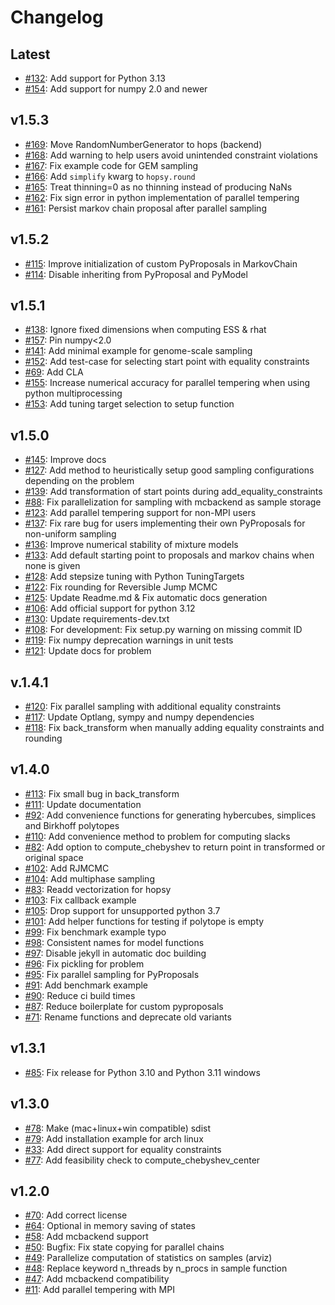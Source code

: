 # Changelog

## Latest
- [#132](https://jugit.fz-juelich.de/IBG0/ModSim/hopsy/-/issues/132): Add support for Python 3.13
- [#154](https://jugit.fz-juelich.de/IBG0/ModSim/hopsy/-/issues/154): Add support for numpy 2.0 and newer

## v1.5.3
- [#169](https://jugit.fz-juelich.de/IBG0/ModSim/hopsy/-/issues/169): Move RandomNumberGenerator to hops (backend)
- [#168](https://jugit.fz-juelich.de/IBG0/ModSim/hopsy/-/issues/168): Add warning to help users avoid unintended constraint violations
- [#167](https://jugit.fz-juelich.de/IBG0/ModSim/hopsy/-/issues/167): Fix example code for GEM sampling
- [#166](https://jugit.fz-juelich.de/IBG0/ModSim/hopsy/-/issues/166): Add `simplify` kwarg to `hopsy.round`
- [#165](https://jugit.fz-juelich.de/IBG0/ModSim/hopsy/-/issues/165): Treat thinning=0 as no thinning instead of producing NaNs
- [#162](https://jugit.fz-juelich.de/IBG0/ModSim/hopsy/-/issues/162): Fix sign error in python implementation of parallel tempering
- [#161](https://jugit.fz-juelich.de/IBG-1/ModSim/hopsy/-/issues/161): Persist markov chain proposal after parallel sampling

## v1.5.2
- [#115](https://jugit.fz-juelich.de/IBG-1/ModSim/hopsy/-/issues/115): Improve initialization of custom PyProposals in MarkovChain
- [#114](https://jugit.fz-juelich.de/IBG-1/ModSim/hopsy/-/issues/114): Disable inheriting from PyProposal and PyModel

## v1.5.1
- [#138](https://jugit.fz-juelich.de/IBG-1/ModSim/hopsy/-/issues/138): Ignore fixed dimensions when computing ESS & rhat
- [#157](https://jugit.fz-juelich.de/IBG-1/ModSim/hopsy/-/issues/157): Pin numpy<2.0
- [#141](https://jugit.fz-juelich.de/IBG-1/ModSim/hopsy/-/issues/141): Add minimal example for genome-scale sampling
- [#152](https://jugit.fz-juelich.de/IBG-1/ModSim/hopsy/-/issues/152): Add test-case for selecting start point with equality constraints
- [#69](https://jugit.fz-juelich.de/IBG-1/ModSim/hopsy/-/issues/69): Add CLA
- [#155](https://jugit.fz-juelich.de/IBG-1/ModSim/hopsy/-/issues/155): Increase numerical accuracy for parallel tempering when using python multiprocessing
- [#153](https://jugit.fz-juelich.de/IBG-1/ModSim/hopsy/-/issues/153): Add tuning target selection to setup function

## v1.5.0
- [#145](https://jugit.fz-juelich.de/IBG-1/ModSim/hopsy/-/issues/145): Improve docs
- [#127](https://jugit.fz-juelich.de/IBG-1/ModSim/hopsy/-/issues/127): Add method to heuristically setup good sampling configurations depending on the problem
- [#139](https://jugit.fz-juelich.de/IBG-1/ModSim/hopsy/-/issues/139): Add transformation of start points during add\_equality\_constraints
- [#88](https://jugit.fz-juelich.de/IBG-1/ModSim/hopsy/-/issues/88): Fix parallelization for sampling with mcbackend as sample storage
- [#123](https://jugit.fz-juelich.de/IBG-1/ModSim/hopsy/-/issues/123): Add parallel tempering support for non-MPI users
- [#137](https://jugit.fz-juelich.de/IBG-1/ModSim/hopsy/-/issues/137): Fix rare bug for users implementing their own PyProposals for non-uniform sampling
- [#136](https://jugit.fz-juelich.de/IBG-1/ModSim/hopsy/-/issues/136): Improve numerical stability of mixture models
- [#133](https://jugit.fz-juelich.de/IBG-1/ModSim/hopsy/-/issues/133): Add default starting point to proposals and markov chains when none is given
- [#128](https://jugit.fz-juelich.de/IBG-1/ModSim/hopsy/-/issues/128): Add stepsize tuning with Python TuningTargets
- [#122](https://jugit.fz-juelich.de/IBG-1/ModSim/hopsy/-/issues/122): Fix rounding for Reversible Jump MCMC
- [#125](https://jugit.fz-juelich.de/IBG-1/ModSim/hopsy/-/issues/125): Update Readme.md & Fix automatic docs generation
- [#106](https://jugit.fz-juelich.de/IBG-1/ModSim/hopsy/-/issues/106): Add official support for python 3.12
- [#130](https://jugit.fz-juelich.de/IBG-1/ModSim/hopsy/-/issues/130): Update requirements-dev.txt
- [#108](https://jugit.fz-juelich.de/IBG-1/ModSim/hopsy/-/issues/108): For development: Fix setup.py warning on missing commit ID
- [#119](https://jugit.fz-juelich.de/IBG-1/ModSim/hopsy/-/issues/119): Fix numpy deprecation warnings in unit tests
- [#121](https://jugit.fz-juelich.de/IBG-1/ModSim/hopsy/-/issues/121): Update docs for problem

## v.1.4.1
- [#120](https://jugit.fz-juelich.de/IBG-1/ModSim/hopsy/-/issues/120): Fix parallel sampling with additional equality constraints
- [#117](https://jugit.fz-juelich.de/IBG-1/ModSim/hopsy/-/issues/117): Update Optlang, sympy and numpy dependencies
- [#118](https://jugit.fz-juelich.de/IBG-1/ModSim/hopsy/-/issues/118): Fix back\_transform when manually adding equality constraints and rounding

## v1.4.0
- [#113](https://jugit.fz-juelich.de/IBG-1/ModSim/hopsy/-/issues/113): Fix small bug in back\_transform
- [#111](https://jugit.fz-juelich.de/IBG-1/ModSim/hopsy/-/issues/111): Update documentation
- [#92](https://jugit.fz-juelich.de/IBG-1/ModSim/hopsy/-/issues/92): Add convenience functions for generating hybercubes, simplices and Birkhoff polytopes
- [#110](https://jugit.fz-juelich.de/IBG-1/ModSim/hopsy/-/issues/110): Add convenience method to problem for computing slacks
- [#82](https://jugit.fz-juelich.de/IBG-1/ModSim/hopsy/-/issues/82): Add option to compute\_chebyshev to return point in transformed or original space
- [#102](https://jugit.fz-juelich.de/IBG-1/ModSim/hopsy/-/issues/102): Add RJMCMC
- [#104](https://jugit.fz-juelich.de/IBG-1/ModSim/hopsy/-/issues/104): Add multiphase sampling
- [#83](https://jugit.fz-juelich.de/IBG-1/ModSim/hopsy/-/issues/83): Readd vectorization for hopsy
- [#103](https://jugit.fz-juelich.de/IBG-1/ModSim/hopsy/-/issues/103): Fix callback example
- [#105](https://jugit.fz-juelich.de/IBG-1/ModSim/hopsy/-/issues/105): Drop support for unsupported python 3.7
- [#101](https://jugit.fz-juelich.de/IBG-1/ModSim/hopsy/-/issues/101): Add helper functions for testing if polytope is empty
- [#99](https://jugit.fz-juelich.de/IBG-1/ModSim/hopsy/-/issues/99): Fix benchmark example typo
- [#98](https://jugit.fz-juelich.de/IBG-1/ModSim/hopsy/-/issues/98): Consistent names for model functions
- [#97](https://jugit.fz-juelich.de/IBG-1/ModSim/hopsy/-/issues/97): Disable jekyll in automatic doc building
- [#96](https://jugit.fz-juelich.de/IBG-1/ModSim/hopsy/-/issues/96): Fix pickling for problem
- [#95](https://jugit.fz-juelich.de/IBG-1/ModSim/hopsy/-/issues/95): Fix parallel sampling for PyProposals
- [#91](https://jugit.fz-juelich.de/IBG-1/ModSim/hopsy/-/issues/91): Add benchmark example
- [#90](https://jugit.fz-juelich.de/IBG-1/ModSim/hopsy/-/issues/90): Reduce ci build times
- [#87](https://jugit.fz-juelich.de/IBG-1/ModSim/hopsy/-/issues/87): Reduce boilerplate for custom pyproposals
- [#71](https://jugit.fz-juelich.de/IBG-1/ModSim/hopsy/-/issues/71): Rename functions and deprecate old variants

## v1.3.1
- [#85](https://jugit.fz-juelich.de/IBG-1/ModSim/hopsy/-/issues/85): Fix release for Python 3.10 and Python 3.11 windows

## v1.3.0
- [#78](https://jugit.fz-juelich.de/IBG-1/ModSim/hopsy/-/issues/78): Make (mac+linux+win compatible) sdist
- [#79](https://jugit.fz-juelich.de/IBG-1/ModSim/hopsy/-/issues/79): Add installation example for arch linux
- [#33](https://jugit.fz-juelich.de/IBG-1/ModSim/hopsy/-/issues/33): Add direct support for equality constraints
- [#77](https://jugit.fz-juelich.de/IBG-1/ModSim/hopsy/-/issues/77): Add feasibility check to compute\_chebyshev\_center

## v1.2.0
- [#70](https://jugit.fz-juelich.de/IBG-1/ModSim/hopsy/-/issues/70): Add correct license
- [#64](https://jugit.fz-juelich.de/IBG-1/ModSim/hopsy/-/issues/64): Optional in memory saving of states
- [#58](https://jugit.fz-juelich.de/IBG-1/ModSim/hopsy/-/issues/58): Add mcbackend support
- [#50](https://jugit.fz-juelich.de/IBG-1/ModSim/hopsy/-/issues/50): Bugfix: Fix state copying for parallel chains
- [#49](https://jugit.fz-juelich.de/IBG-1/ModSim/hopsy/-/issues/49): Parallelize computation of statistics on samples (arviz)
- [#48](https://jugit.fz-juelich.de/IBG-1/ModSim/hopsy/-/issues/48): Replace keyword n\_threads by n\_procs in sample function
- [#47](https://jugit.fz-juelich.de/IBG-1/ModSim/hopsy/-/issues/47): Add mcbackend compatibility
- [#11](https://jugit.fz-juelich.de/IBG-1/ModSim/hopsy/-/issues/11): Add parallel tempering with MPI
